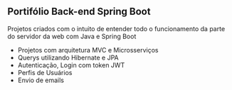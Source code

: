 ## Portifólio Back-end Spring Boot

Projetos criados com o intuito de entender todo o funcionamento da parte do servidor da web com Java e Spring Boot

- Projetos com arquitetura MVC e Microsserviços
- Querys utilizando Hibernate e JPA
- Autenticação, Login com token JWT
- Perfis de Usuários
- Envio de emails
